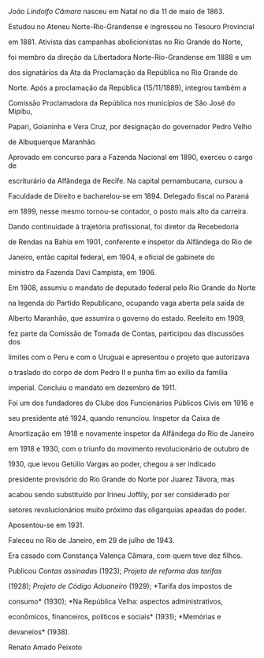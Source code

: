 

*João Lindolfo Câmara* nasceu em Natal no dia 11 de maio de 1863.



Estudou no Ateneu Norte-Rio-Grandense e ingressou no Tesouro Provincial

em 1881. Ativista das campanhas abolicionistas no Rio Grande do Norte,

foi membro da direção da Libertadora Norte-Rio-Grandense em 1888 e um

dos signatários da Ata da Proclamação da República no Rio Grande do

Norte. Após a proclamação da República (15/11/1889), integrou também a

Comissão Proclamadora da República nos municípios de São José do Mipibu,

Papari, Goianinha e Vera Cruz, por designação do governador Pedro Velho

de Albuquerque Maranhão.



Aprovado em concurso para a Fazenda Nacional em 1890, exerceu o cargo de

escriturário da Alfândega de Recife. Na capital pernambucana, cursou a

Faculdade de Direito e bacharelou-se em 1894. Delegado fiscal no Paraná

em 1899, nesse mesmo tornou-se contador, o posto mais alto da carreira.

Dando continuidade à trajetória profissional, foi diretor da Recebedoria

de Rendas na Bahia em 1901, conferente e inspetor da Alfândega do Rio de

Janeiro, então capital federal, em 1904, e oficial de gabinete do

ministro da Fazenda Davi Campista, em 1906.



Em 1908, assumiu o mandato de deputado federal pelo Rio Grande do Norte

na legenda do Partido Republicano, ocupando vaga aberta pela saída de

Alberto Maranhão, que assumira o governo do estado. Reeleito em 1909,

fez parte da Comissão de Tomada de Contas, participou das discussões dos

limites com o Peru e com o Uruguai e apresentou o projeto que autorizava

o traslado do corpo de dom Pedro II e punha fim ao exílio da família

imperial. Concluiu o mandato em dezembro de 1911.



Foi um dos fundadores do Clube dos Funcionários Públicos Civis em 1916 e

seu presidente até 1924, quando renunciou. Inspetor da Caixa de

Amortização em 1918 e novamente inspetor da Alfândega do Rio de Janeiro

em 1918 e 1930, com o triunfo do movimento revolucionário de outubro de

1930, que levou Getúlio Vargas ao poder, chegou a ser indicado

presidente provisório do Rio Grande do Norte por Juarez Távora, mas

acabou sendo substituído por Irineu Joffily, por ser considerado por

setores revolucionários muito próximo das oligarquias apeadas do poder.

Aposentou-se em 1931.



Faleceu no Rio de Janeiro, em 29 de julho de 1943.



Era casado com Constança Valença Câmara, com quem teve dez filhos.



Publicou *Contas assinadas* (1923); *Projeto de reforma das tarifas*

(1928); *Projeto de Código Aduaneiro* (1929); *Tarifa dos impostos de

consumo* (1930); *Na República Velha: aspectos administrativos,

econômicos, financeiros, políticos e sociais* (1931); *Memórias e

devaneios* (1938).



Renato Amado Peixoto




